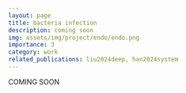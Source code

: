 ```yaml
---
layout: page
title: bacteria infection
description: coming soon
img: assets/img/project/endo/endo.png
importance: 3
category: work
related_publications: liu2024deep, han2024system
---
```


COMING SOON